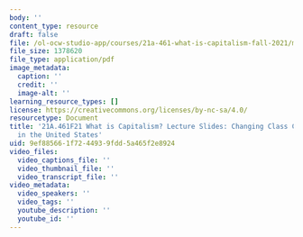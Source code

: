```yaml
---
body: ''
content_type: resource
draft: false
file: /ol-ocw-studio-app/courses/21a-461-what-is-capitalism-fall-2021/mit21a_461f21_sess10.pdf
file_size: 1378620
file_type: application/pdf
image_metadata:
  caption: ''
  credit: ''
  image-alt: ''
learning_resource_types: []
license: https://creativecommons.org/licenses/by-nc-sa/4.0/
resourcetype: Document
title: '21A.461F21 What is Capitalism? Lecture Slides: Changing Class Configurations
  in the United States'
uid: 9ef88566-1f72-4493-9fdd-5a465f2e8924
video_files:
  video_captions_file: ''
  video_thumbnail_file: ''
  video_transcript_file: ''
video_metadata:
  video_speakers: ''
  video_tags: ''
  youtube_description: ''
  youtube_id: ''
---
```

